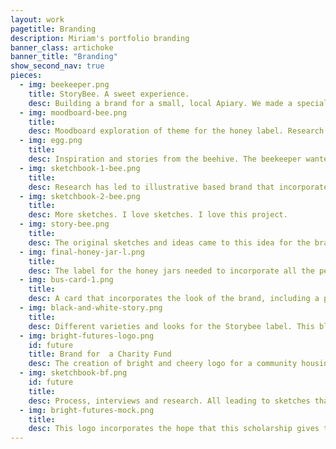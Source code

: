 ```yaml
---
layout: work
pagetitle: Branding
description: Miriam's portfolio branding
banner_class: artichoke
banner_title: "Branding"
show_second_nav: true
pieces:
  - img: beekeeper.png
    title: StoryBee. A sweet experience.
    desc: Building a brand for a small, local Apiary. We made a special visit to the hives and discussed all thing bees, honey and more. This is the beekeeper, Kristine, at work. Bees are so important and despite all their buzz, visiting the hive, is in fact, a very calming and beautiful experience. I brought my 9 year old son with me and he has a new found reverence for bees and their amazing world.
  - img: moodboard-bee.png
    title:
    desc: Moodboard exploration of theme for the honey label. Research and interviews with the client led to the selection of this moodboard.This mood was chosen for it's modern and edgy look with heavy contrast.
  - img: egg.png
    title:
    desc: Inspiration and stories from the beehive. The beekeeper wanted to incorporate their Ukrainian heritage and story by representing the pansanky egg in the brand. The traditional Ukrainian Easter egg with exquisite patterns was very exiting to work with and gave this project a very unique touch.
  - img: sketchbook-1-bee.png
    title:
    desc: Research has led to illustrative based brand that incorporates blocky text and the pysanky egg design.
  - img: sketchbook-2-bee.png
    title:
    desc: More sketches. I love sketches. I love this project.
  - img: story-bee.png
    title:
    desc: The original sketches and ideas came to this idea for the brand. Mixing the yellow watercolour with the hard black and blocky text. The brand feels modern and young. It also incorporates the flower pattern of the pysanky egg.
  - img: final-honey-jar-l.png
    title:
    desc: The label for the honey jars needed to incorporate all the pertinent information and of course comply with food regulation laws. There were some text that needed to be bilingual as well.
  - img: bus-card-1.png
    title:
    desc: A card that incorporates the look of the brand, including a pysanky design on the back.
  - img: black-and-white-story.png
    title:
    desc: Different varieties and looks for the Storybee label. This black and white shows some of my process and roughts. I am overall very proud of this beautiful brand and I have developed a fierce admiration for honeybees.
  - img: bright-futures-logo.png
    id: future
    title: Brand for  a Charity Fund
    desc: The creation of bright and cheery logo for a community housing project in the Capital city. The sprout represents growth and opportunity, where the house represents the physical community and the home.
  - img: sketchbook-bf.png
    id: future
    title:
    desc: Process, interviews and research. All leading to sketches that demonstrated growth, hope, and the feeling of home.
  - img: bright-futures-mock.png
    title:
    desc: This logo incorporates the hope that this scholarship gives to people in this community. Green was used for the fresh and natural feel, while also representing a growing future full of promise through education.
---
```


